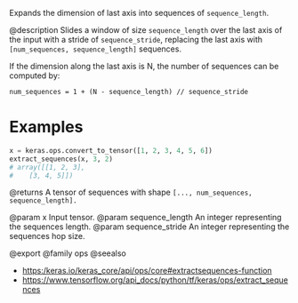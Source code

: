 Expands the dimension of last axis into sequences of `sequence_length`.

@description
Slides a window of size `sequence_length` over the last axis of the input
with a stride of `sequence_stride`, replacing the last axis with
`[num_sequences, sequence_length]` sequences.

If the dimension along the last axis is N, the number of sequences can be
computed by:

`num_sequences = 1 + (N - sequence_length) // sequence_stride`

# Examples
```python
x = keras.ops.convert_to_tensor([1, 2, 3, 4, 5, 6])
extract_sequences(x, 3, 2)
# array([[1, 2, 3],
#    [3, 4, 5]])
```

@returns
A tensor of sequences with shape `[..., num_sequences, sequence_length].`

@param x Input tensor.
@param sequence_length An integer representing the sequences length.
@param sequence_stride An integer representing the sequences hop size.

@export
@family ops
@seealso
+ <https:/keras.io/keras_core/api/ops/core#extractsequences-function>
+ <https://www.tensorflow.org/api_docs/python/tf/keras/ops/extract_sequences>
